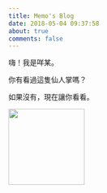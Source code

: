 ```yaml
---
title: Memo's Blog
date: 2018-05-04 09:37:58
about: true
comments: false
---
```


嗨！我是咩某。

你有看過這隻仙人掌嗎？

如果沒有，現在讓你看看。

<img src="/images/cactus.png" width="150">
